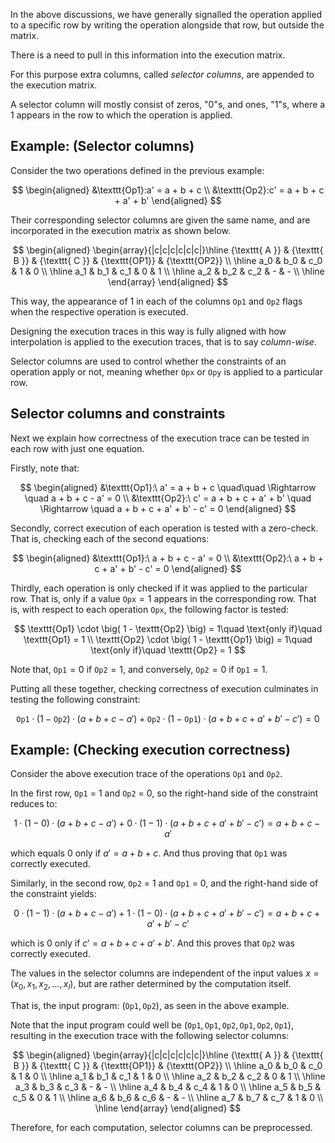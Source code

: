 In the above discussions, we have generally signalled the operation applied to a specific row by writing the operation alongside that row, but outside the matrix.

There is a need to pull in this information into the execution matrix. 

For this purpose extra columns, called _selector columns_, are appended to the execution matrix.

A selector column will mostly consist of zeros, "$0$"s, and ones, "$1$"s, where a $1$ appears in the row to which the operation is applied.

## Example: (Selector columns)

Consider the two operations defined in the previous example:

$$
\begin{aligned}
&\texttt{Op1}:a' = a + b + c \\
&\texttt{Op2}:c' = a + b + c + a' + b'
\end{aligned}
$$

Their corresponding selector columns are given the same name, and are incorporated in the execution matrix as shown below.

$$
\begin{aligned}
	\begin{array}{|c|c|c|c|c|c|}\hline
		{\texttt{ A }} & {\texttt{ B }} & {\texttt{ C }} & {\texttt{OP1}} & {\texttt{OP2}} \\ \hline
		a_0 & b_0 & c_0 & 1 & 0 \\ \hline
		a_1 & b_1 & c_1 & 0 & 1 \\ \hline
		a_2 & b_2 & c_2 & - & - \\ \hline
    \end{array}
\end{aligned}
$$

This way, the appearance of $1$ in each of the columns $\texttt{Op1}$ and $\texttt{Op2}$ flags when the respective operation is executed.

Designing the execution traces in this way is fully aligned with how interpolation is applied to the execution traces, that is to say _column-wise_.

Selector columns are used to control whether the constraints of an operation apply or not, meaning whether $\texttt{Opx}$ or $\texttt{Opy}$ is applied to a particular row. 

## Selector columns and constraints

Next we explain how correctness of the execution trace can be tested in each row with just one equation. 

Firstly, note that:

$$
\begin{aligned}
&\texttt{Op1}:\ a' = a + b + c \quad\quad \Rightarrow \quad a + b + c - a' = 0 \\
&\texttt{Op2}:\ c' = a + b + c + a' + b' \quad \Rightarrow \quad a + b + c + a' + b' - c' = 0
\end{aligned}
$$

Secondly, correct execution of each operation is tested with a zero-check. That is, checking each of the second equations:

$$
\begin{aligned}
&\texttt{Op1}:\ a + b + c - a' = 0 \\
&\texttt{Op2}:\ a + b + c + a' + b' - c' = 0
\end{aligned}
$$

Thirdly, each operation is only checked if it was applied to the particular row. That is, only if a value $\texttt{Opx} = 1$ appears in the corresponding row. That is, with respect to each operation $\texttt{Opx}$, the following factor is tested:

$$
\texttt{Op1} \cdot \big( 1 - \texttt{Op2} \big) = 1\quad \text{only if}\quad \texttt{Op1} = 1  \\
\texttt{Op2} \cdot \big( 1 - \texttt{Op1} \big) = 1\quad \text{only if}\quad \texttt{Op2} = 1
$$

Note that, $\texttt{Op1} = 0$ if $\texttt{Op2} = 1$, and conversely,  $\texttt{Op2} = 0$ if $\texttt{Op1} = 1$.   

Putting all these together, checking correctness of execution culminates in testing the following constraint:

$$
\texttt{Op1}·(1− \texttt{Op2})·(a+b+c−a')+ \texttt{Op2}·(1− \texttt{Op1})·(a+b+c+a'+b'−c')=0
$$

## Example: (Checking execution correctness)

Consider the above execution trace of the operations $\texttt{Op1}$ and $\texttt{Op2}$.

In the first row, $\texttt{Op1}$ = 1 and $\texttt{Op2}$ = 0, so the right-hand side of the constraint reduces to:

$$
1·(1−0)·(a + b + c − a') + 0·(1 − 1)·(a + b + c + a' + b' − c')= a+b+c−a'
$$

which equals $0$ only if $a' = a + b + c$. And thus proving that $\texttt{Op1}$ was correctly executed. 

Similarly, in the second row,  $\texttt{Op2}$ = 1 and $\texttt{Op1}$ = 0, and the right-hand side of the constraint yields:

$$
0·(1−1)·(a + b + c − a') + 1·(1 − 0)·(a + b + c + a' + b' − c')= a + b + c + a' + b' − c'
$$

which is $0$ only if $c' = a + b + c + a' + b'$. And this proves that $\texttt{Op2}$ was correctly executed.

The values in the selector columns are independent of the input values $x = (x_0, x_1, x_2, ... , x_l)$, but are rather determined by the computation itself. 

That is, the input program: $\big( \texttt{Op1}, \texttt{Op2} \big)$, as seen in the above example. 

Note that the input program could well be $\big( \texttt{Op1}, \texttt{Op1}, \texttt{Op2}, \texttt{Op1}, \texttt{Op2}, \texttt{Op1} \big)$, resulting in the execution trace with the following selector columns:

$$
\begin{aligned}
	\begin{array}{|c|c|c|c|c|c|}\hline
		{\texttt{ A }} & {\texttt{ B }} & {\texttt{ C }} & {\texttt{OP1}} & {\texttt{OP2}} \\ \hline
		a_0 & b_0 & c_0 & 1 & 0 \\ \hline
		a_1 & b_1 & c_1 & 1 & 0 \\ \hline
		a_2 & b_2 & c_2 & 0 & 1 \\ \hline
		a_3 & b_3 & c_3 & - & - \\ \hline
		a_4 & b_4 & c_4 & 1 & 0 \\ \hline
		a_5 & b_5 & c_5 & 0 & 1 \\ \hline
		a_6 & b_6 & c_6 & - & - \\ \hline
		a_7 & b_7 & c_7 & 1 & 0 \\ \hline
	\end{array}
\end{aligned}
$$

Therefore, for each computation, selector columns can be preprocessed.
